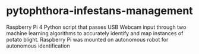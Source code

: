# pytophthora-infestans-management
Raspberry Pi 4 Python script that passes USB Webcam input through two machine learning algorithms to accurately identify and map instances of potato blight. Raspberry Pi was mounted on autonomous robot for autonomous identification

